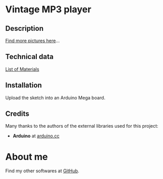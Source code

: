 # Vintage MP3 player

## Description

[Find more pictures here](webpages/pictures)...

## Technical data

[List of Materials](webpages/bill_of_material)

## Installation

Upload the sketch into an Arduino Mega board.   


## Credits

Many thanks to the authors of the external libraries used for this project:  
* **Arduino** at [arduino.cc](https://www.arduino.cc)


# About me

Find my other softwares at [GitHub](https://sphinkie.github.io).
